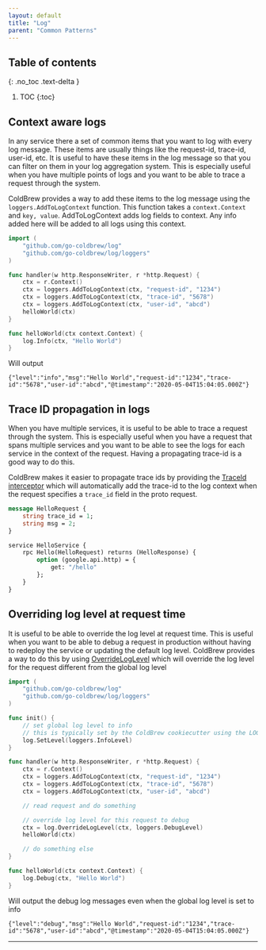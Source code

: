 ```yaml
---
layout: default
title: "Log"
parent: "Common Patterns"
---
```

## Table of contents
{: .no_toc .text-delta }

1. TOC
{:toc}

## Context aware logs

In any service there a set of common items that you want to log with every log message. These items are usually things like the request-id, trace-id, user-id, etc. It is useful to have these items in the log message so that you can filter on them in your log aggregation system. This is especially useful when you have multiple points of logs and you want to be able to trace a request through the system.

ColdBrew provides a way to add these items to the log message using the `loggers.AddToLogContext` function. This function takes a `context.Context` and `key, value`. AddToLogContext adds log fields to context. Any info added here will be added to all logs using this context.

```go
import (
    "github.com/go-coldbrew/log"
    "github.com/go-coldbrew/log/loggers"
)

func handler(w http.ResponseWriter, r *http.Request) {
    ctx = r.Context()
    ctx = loggers.AddToLogContext(ctx, "request-id", "1234")
    ctx = loggers.AddToLogContext(ctx, "trace-id", "5678")
    ctx = loggers.AddToLogContext(ctx, "user-id", "abcd")
    helloWorld(ctx)
}

func helloWorld(ctx context.Context) {
    log.Info(ctx, "Hello World")
}
```

Will output

```
{"level":"info","msg":"Hello World","request-id":"1234","trace-id":"5678","user-id":"abcd","@timestamp":"2020-05-04T15:04:05.000Z"}
```

## Trace ID propagation in logs

When you have multiple services, it is useful to be able to trace a request through the system. This is especially useful when you have a request that spans multiple services and you want to be able to see the logs for each service in the context of the request. Having a propagating trace-id is a good way to do this.

ColdBrew makes it easier to propagate trace ids by providing the [TraceId interceptor] which will automatically add the trace-id to the log context when the request specifies a `trace_id` field in the proto request.

```proto
message HelloRequest {
    string trace_id = 1;
    string msg = 2;
}

service HelloService {
    rpc Hello(HelloRequest) returns (HelloResponse) {
        option (google.api.http) = {
            get: "/hello"
        };
    }
}
```

## Overriding log level at request time

It is useful to be able to override the log level at request time. This is useful when you want to be able to debug a request in production without having to redeploy the service or updating the default log level. ColdBrew provides a way to do this by using [OverrideLogLevel] which will override the log level for the request different from the global log level


```go
import (
    "github.com/go-coldbrew/log"
    "github.com/go-coldbrew/log/loggers"
)

func init() {
    // set global log level to info
    // this is typically set by the ColdBrew cookiecutter using the LOG_LEVEL environment variable
    log.SetLevel(loggers.InfoLevel)
}

func handler(w http.ResponseWriter, r *http.Request) {
    ctx = r.Context()
    ctx = loggers.AddToLogContext(ctx, "request-id", "1234")
    ctx = loggers.AddToLogContext(ctx, "trace-id", "5678")
    ctx = loggers.AddToLogContext(ctx, "user-id", "abcd")

    // read request and do something

    // override log level for this request to debug
    ctx = log.OverrideLogLevel(ctx, loggers.DebugLevel)
    helloWorld(ctx)

    // do something else
}

func helloWorld(ctx context.Context) {
    log.Debug(ctx, "Hello World")
}

```

Will output the debug log messages even when the global log level is set to info

```
{"level":"debug","msg":"Hello World","request-id":"1234","trace-id":"5678","user-id":"abcd","@timestamp":"2020-05-04T15:04:05.000Z"}
```

---
[TraceId interceptor]: https://pkg.go.dev/github.com/go-coldbrew/interceptors#TraceIdInterceptor
[go-coldbrew/tracing]: https://pkg.go.dev/github.com/go-coldbrew/tracing
[ColdBrew cookiecutter]: /getting-started
[interceptors]: https://pkg.go.dev/github.com/go-coldbrew/interceptors
[UseColdBrewServcerInterceptors]: https://pkg.go.dev/github.com/go-coldbrew/interceptors#UseColdBrewServerInterceptors
[OverrideLogLevel]: https://github.com/go-coldbrew/log#func-overrideloglevel
